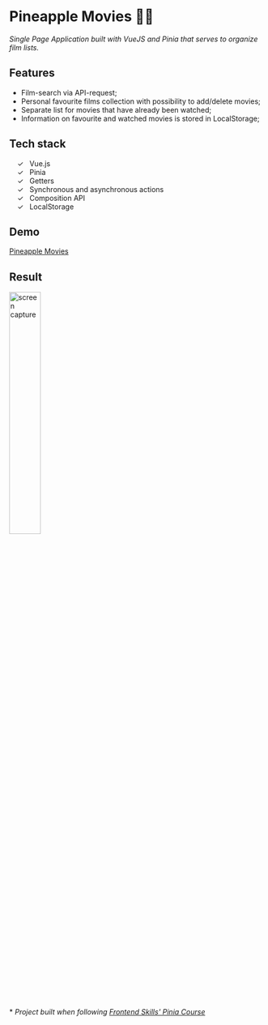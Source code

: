 # Pineapple Movies 🍍🍍

_Single Page Application built with VueJS and Pinia that serves to organize film lists._ <br>

## Features
- Film-search via API-request;
- Personal favourite films collection with possibility to add/delete movies;
- Separate list for movies that have already been watched;
- Information on favourite and watched movies is stored in LocalStorage;

## Tech stack

&nbsp;&nbsp;&nbsp;&nbsp;&check;&nbsp;&nbsp; Vue.js<br>
&nbsp;&nbsp;&nbsp;&nbsp;&check;&nbsp;&nbsp; Pinia<br>
&nbsp;&nbsp;&nbsp;&nbsp;&check;&nbsp;&nbsp; Getters<br>
&nbsp;&nbsp;&nbsp;&nbsp;&check;&nbsp;&nbsp; Synchronous and asynchronous actions<br>
&nbsp;&nbsp;&nbsp;&nbsp;&check;&nbsp;&nbsp; Composition API<br>
&nbsp;&nbsp;&nbsp;&nbsp;&check;&nbsp;&nbsp; LocalStorage<br>

## Demo

[Pineapple Movies]


## 	Result

<img width="35%" alt="screen capture" src="../main/src/assets/captureweb.jpeg">


  <br><br>
  \* _Project  built when following [Frontend Skills' Pinia Course]_ 
  

   [Frontend Skills' Pinia Course]: <https://www.youtube.com/watch?v=ok9PE-XwXro&list=PL2hgv2vHkQ7DE77DNxPPEqzdk89PA4gkX>
   [Pineapple Movies]: <https://alenagm.github.io/pineapple-movies/>
